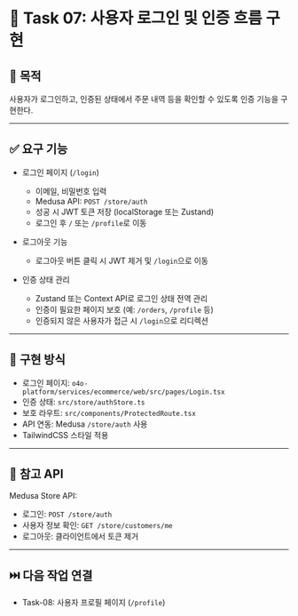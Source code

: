 
# 🧾 Task 07: 사용자 로그인 및 인증 흐름 구현

## 📌 목적
사용자가 로그인하고, 인증된 상태에서 주문 내역 등을 확인할 수 있도록 인증 기능을 구현한다.

---

## ✅ 요구 기능

- 로그인 페이지 (`/login`)
  - 이메일, 비밀번호 입력
  - Medusa API: `POST /store/auth`
  - 성공 시 JWT 토큰 저장 (localStorage 또는 Zustand)
  - 로그인 후 `/` 또는 `/profile`로 이동

- 로그아웃 기능
  - 로그아웃 버튼 클릭 시 JWT 제거 및 `/login`으로 이동

- 인증 상태 관리
  - Zustand 또는 Context API로 로그인 상태 전역 관리
  - 인증이 필요한 페이지 보호 (예: `/orders`, `/profile` 등)
  - 인증되지 않은 사용자가 접근 시 `/login`으로 리디렉션

---

## 🧱 구현 방식

- 로그인 페이지: `o4o-platform/services/ecommerce/web/src/pages/Login.tsx`
- 인증 상태: `src/store/authStore.ts`
- 보호 라우트: `src/components/ProtectedRoute.tsx`
- API 연동: Medusa `/store/auth` 사용
- TailwindCSS 스타일 적용

---

## 🔐 참고 API

Medusa Store API:
- 로그인: `POST /store/auth`
- 사용자 정보 확인: `GET /store/customers/me`
- 로그아웃: 클라이언트에서 토큰 제거

---

## ⏭️ 다음 작업 연결

- Task-08: 사용자 프로필 페이지 (`/profile`)
